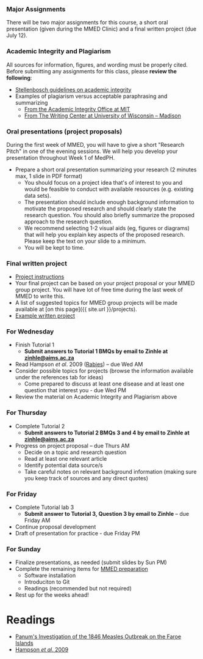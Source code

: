 <div markdown="1">

### Major Assignments

There will be two major assignments for this course, a short oral presentation (given during the MMED Clinic) and a final written project (due July 12).

### Academic Integrity and Plagiarism

All sources for information, figures, and wording must be properly cited. Before submitting any assignments for this class, please **review the following**:

- [Stellenbosch guidelines on academic integrity](https://www.sun.ac.za/english/research-innovation/Research-Development/Documents/Policies%20and%20Guidelines/ENGLISH/SU%20Plagiarism%20Policy_2016.pdf)
- Examples of plagiarism versus acceptable paraphrasing and summarizing
    - [From the Academic Integrity Office at MIT](https://integrity.mit.edu/handbook/academic-writing/avoiding-plagiarism-paraphrasing)
    - [From The Writing Center at University of Wisconsin – Madison](http://writing.wisc.edu/Handbook/QPA_paraphrase.html)

### Oral presentations (project proposals)

During the first week of MMED, you will have to give a short "Research Pitch" in one of the evening sessions. We will help you develop your presentation throughout Week 1 of MedPH.

- Prepare a short oral presentation summarizing your research (2 minutes max, 1 slide in PDF format)
    - You should focus on a project idea that's of interest to you and would be feasible to conduct with available resources (e.g. existing data sets).
    - The presentation should include enough background information to motivate the proposed research and should clearly state the research question. You should also briefly summarize the proposed approach to the research question.
    - We recommend selecting 1-2 visual aids (eg, figures or diagrams) that will help you explain key aspects of the proposed research. Please keep the text on your slide to a minimum.
    - You will be kept to time.

### Final written project

- [Project instructions]({{page.repo}}/blob/master/Project_guidelines.pdf)
- Your final project can be based on your project proposal or your MMED group project. You will have lot of free time during the last week of MMED to write this.
- A list of suggested topics for MMED group projects will be made available at [on this page]({{ site.url }}/projects).
- [Example written project]({{page.repo}}/blob/master/assignments/LourensTrachoma2013.pdf?raw=true)

### For Wednesday

- Finish Tutorial 1
    - **Submit answers to Tutorial 1 BMQs by email to Zinhle at zinhle@aims.ac.za**
- Read Hampson _et al_. 2009 ([Rabies]({{page.repo}}/blob/master/readings/Hampson2009.pdf?raw=true)) – due Wed AM
- Consider possible topics for projects (browse the information available under the references tab for ideas)
    - Come prepared to discuss at least one disease and at least one question that interest you - due Wed PM
- Review the material on Academic Integrity and Plagiarism above

### For Thursday

- Complete Tutorial 2
    - **Submit answers to Tutorial 2 BMQs 3 and 4 by email to Zinhle at zinhle@aims.ac.za**
- Progress on project proposal – due Thurs AM
    - Decide on a topic and research question
    - Read at least one relevant article
    - Identify potential data source/s
    - Take careful notes on relevant background information (making sure you keep track of sources and any direct quotes)

### For Friday

- Complete Tutorial lab 3
    - **Submit answer to Tutorial 3, Question 3 by email to Zinhle** – due Friday AM
- Continue proposal development
- Draft of presentation for practice - due Friday PM

### For Sunday

- Finalize presentations, as needed (submit slides by Sun PM)
- Complete the remaining items for [MMED preparation](http://www.ici3d.org/MMED/preparation/)
    - Software installation
    - Introduciton to Git
    - Readings (recommended but not required)
- Rest up for the weeks ahead!

Readings
========

- [Panum's Investigation of the 1846 Measles Outbreak on the Faroe Islands](./panum.html)
- [Hampson *et al*. 2009]({{page.repo}}/blob/master/readings/Hampson2009.pdf?raw=true)

</div>
